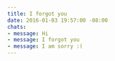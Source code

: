 ```yaml
---
title: I forgot you
date: 2016-01-03 19:57:00 -08:00
chats:
- message: Hi
- message: I forgot you
- message: I am sorry :(
---
```


